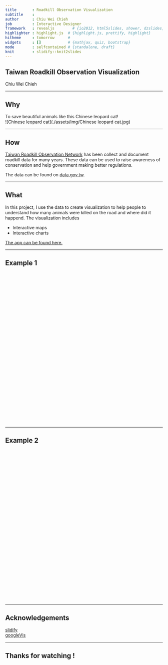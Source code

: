 ```yaml
---
title       : Roadkill Observation Visualization
subtitle    : 
author      : Chiu Wei Chieh
job         : Interactive Designer
framework   : revealjs        # {io2012, html5slides, shower, dzslides, ...}
highlighter : highlight.js  # {highlight.js, prettify, highlight}
hitheme     : tomorrow      # 
widgets     : []            # {mathjax, quiz, bootstrap}
mode        : selfcontained # {standalone, draft}
knit        : slidify::knit2slides
---
```


## Taiwan Roadkill Observation Visualization

Chiu Wei Chieh  

--- 


## Why

To save beautiful animals like this Chinese leopard cat!  
![Chinese leopard cat](./assets/img/Chinese leopard cat.jpg)   

---

## How

[Taiwan Roadkill Observation Network](http://roadkill.tw/) has been collect and document roadkill data for many years. These data can be used to raise awareness of conservation and help government making better regulations.  

The data can be found on [data.gov.tw](http://data.gov.tw/node/8338).

---

## What

In this project, I use the data to create visualization to help people to understand how many animals were killed on the road and where did it happend. The visualization includes  

- Interactive maps  
- Interactive charts  

<a href="http://licaschiou.shinyapps.io/Roadkill/" target="_blank">The app can be found here.</a>

---

## Example 1 

<!-- PieChart generated in R 3.1.1 by googleVis 0.5.8 package -->
<!-- Sat Jan 24 14:05:19 2015 -->


<!-- jsHeader -->
<script type="text/javascript">
 
// jsData 
function gvisDataPieChartID110c734c1c61 () {
var data = new google.visualization.DataTable();
var datajson =
[
 [
 "10",
110 
],
[
 "11",
162 
],
[
 "12",
206 
] 
];
data.addColumn('string','x');
data.addColumn('number','freq');
data.addRows(datajson);
return(data);
}
 
// jsDrawChart
function drawChartPieChartID110c734c1c61() {
var data = gvisDataPieChartID110c734c1c61();
var options = {};
options["allowHtml"] = true;
options["title"] = "Roadkill percentage by Month";
options["height"] =    480;

    var chart = new google.visualization.PieChart(
    document.getElementById('PieChartID110c734c1c61')
    );
    chart.draw(data,options);
    

}
  
 
// jsDisplayChart
(function() {
var pkgs = window.__gvisPackages = window.__gvisPackages || [];
var callbacks = window.__gvisCallbacks = window.__gvisCallbacks || [];
var chartid = "corechart";
  
// Manually see if chartid is in pkgs (not all browsers support Array.indexOf)
var i, newPackage = true;
for (i = 0; newPackage && i < pkgs.length; i++) {
if (pkgs[i] === chartid)
newPackage = false;
}
if (newPackage)
  pkgs.push(chartid);
  
// Add the drawChart function to the global list of callbacks
callbacks.push(drawChartPieChartID110c734c1c61);
})();
function displayChartPieChartID110c734c1c61() {
  var pkgs = window.__gvisPackages = window.__gvisPackages || [];
  var callbacks = window.__gvisCallbacks = window.__gvisCallbacks || [];
  window.clearTimeout(window.__gvisLoad);
  // The timeout is set to 100 because otherwise the container div we are
  // targeting might not be part of the document yet
  window.__gvisLoad = setTimeout(function() {
  var pkgCount = pkgs.length;
  google.load("visualization", "1", { packages:pkgs, callback: function() {
  if (pkgCount != pkgs.length) {
  // Race condition where another setTimeout call snuck in after us; if
  // that call added a package, we must not shift its callback
  return;
}
while (callbacks.length > 0)
callbacks.shift()();
} });
}, 100);
}
 
// jsFooter
</script>
 
<!-- jsChart -->  
<script type="text/javascript" src="https://www.google.com/jsapi?callback=displayChartPieChartID110c734c1c61"></script>
 
<!-- divChart -->
  
<div id="PieChartID110c734c1c61" 
  style="width: 100%; height: 480;">
</div>

---

## Example 2 

<!-- BarChart generated in R 3.1.1 by googleVis 0.5.8 package -->
<!-- Sat Jan 24 14:09:10 2015 -->


<!-- jsHeader -->
<script type="text/javascript">
 
// jsData 
function gvisDataBarChartID110c7aa25c46 () {
var data = new google.visualization.DataTable();
var datajson =
[
 [
 "Changhua County",
10 
],
[
 "Chiayi City",
2 
],
[
 "Chiayi County",
200 
],
[
 "Hsinchu County",
11 
],
[
 "Hualien County",
3 
],
[
 "Kaohsiung County",
6 
],
[
 "Kinmen County",
3 
],
[
 "Miaoli County",
6 
],
[
 "Nantou County",
25 
],
[
 "New Taipei City",
9 
],
[
 "PenghuCounty",
1 
],
[
 "Pingtung County",
21 
],
[
 "Taichung City",
9 
],
[
 "Tainan City",
82 
],
[
 "Taipei City",
7 
],
[
 "Taitung County",
56 
],
[
 "Taoyuan County",
4 
],
[
 "Yilan County",
2 
],
[
 "Yunlin County",
21 
] 
];
data.addColumn('string','county');
data.addColumn('number','kill counts');
data.addRows(datajson);
return(data);
}
 
// jsDrawChart
function drawChartBarChartID110c7aa25c46() {
var data = gvisDataBarChartID110c7aa25c46();
var options = {};
options["allowHtml"] = true;
options["title"] = "Roadkill percentage by county";
options["height"] =    480;

    var chart = new google.visualization.BarChart(
    document.getElementById('BarChartID110c7aa25c46')
    );
    chart.draw(data,options);
    

}
  
 
// jsDisplayChart
(function() {
var pkgs = window.__gvisPackages = window.__gvisPackages || [];
var callbacks = window.__gvisCallbacks = window.__gvisCallbacks || [];
var chartid = "corechart";
  
// Manually see if chartid is in pkgs (not all browsers support Array.indexOf)
var i, newPackage = true;
for (i = 0; newPackage && i < pkgs.length; i++) {
if (pkgs[i] === chartid)
newPackage = false;
}
if (newPackage)
  pkgs.push(chartid);
  
// Add the drawChart function to the global list of callbacks
callbacks.push(drawChartBarChartID110c7aa25c46);
})();
function displayChartBarChartID110c7aa25c46() {
  var pkgs = window.__gvisPackages = window.__gvisPackages || [];
  var callbacks = window.__gvisCallbacks = window.__gvisCallbacks || [];
  window.clearTimeout(window.__gvisLoad);
  // The timeout is set to 100 because otherwise the container div we are
  // targeting might not be part of the document yet
  window.__gvisLoad = setTimeout(function() {
  var pkgCount = pkgs.length;
  google.load("visualization", "1", { packages:pkgs, callback: function() {
  if (pkgCount != pkgs.length) {
  // Race condition where another setTimeout call snuck in after us; if
  // that call added a package, we must not shift its callback
  return;
}
while (callbacks.length > 0)
callbacks.shift()();
} });
}, 100);
}
 
// jsFooter
</script>
 
<!-- jsChart -->  
<script type="text/javascript" src="https://www.google.com/jsapi?callback=displayChartBarChartID110c7aa25c46"></script>
 
<!-- divChart -->
  
<div id="BarChartID110c7aa25c46" 
  style="width: 100%; height: 480;">
</div>

---

## Acknowledgements

[slidify](http://ramnathv.github.io/slidify/)  
[googleVis](https://developers.google.com/chart/interactive/docs/reference)  

---

## Thanks for watching !


